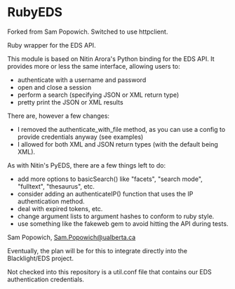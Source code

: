 RubyEDS
=======


Forked from Sam Popowich. Switched to use httpclient.

Ruby wrapper for the EDS API.

This module is based on Nitin Arora's Python binding for the EDS API.
It provides more or less the same interface, allowing users to:
 - authenticate with a username and password
 - open and close a session
 - perform a search (specifying JSON or XML return type)
 - pretty print the JSON or XML results

There are, however a few changes:
 - I removed the authenticate_with_file method, as you can use a config to provide credentials anyway (see examples)
  - I allowed for both XML and JSON return types (with the default being XML).

As with Nitin's PyEDS, there are a few things left to do:
 - add more options to basicSearch() like "facets", "search mode", "fulltext", "thesaurus", etc.
 - consider adding an authenticateIP() function that uses the IP authentication method.
 - deal with expired tokens, etc.
 - change argument lists to argument hashes to conform to ruby style.
 - use something like the fakeweb gem to avoid hitting the API during tests.

Sam Popowich, Sam.Popowich@ualberta.ca

Eventually, the plan will be for this to integrate directly into the Blacklight/EDS project.

Not checked into this repository is a util.conf file that contains our EDS authentication credentials.
